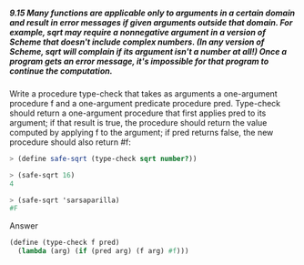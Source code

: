 ##### 9.15  Many functions are applicable only to arguments in a certain domain and result in error messages if given arguments outside that domain. For example, sqrt may require a nonnegative argument in a version of Scheme that doesn't include complex numbers. (In any version of Scheme, sqrt will complain if its argument isn't a number at all!) Once a program gets an error message, it's impossible for that program to continue the computation.

Write a procedure type-check that takes as arguments a one-argument procedure f and a one-argument predicate procedure pred. Type-check should return a one-argument procedure that first applies pred to its argument; if that result is true, the procedure should return the value computed by applying f to the argument; if pred returns false, the new procedure should also return #f:
```Scheme
> (define safe-sqrt (type-check sqrt number?))

> (safe-sqrt 16)
4

> (safe-sqrt 'sarsaparilla)
#F
```

Answer

```Scheme
(define (type-check f pred)
  (lambda (arg) (if (pred arg) (f arg) #f)))
```
